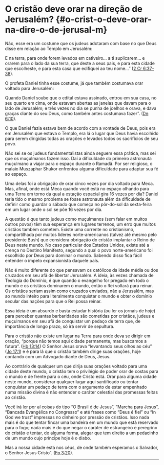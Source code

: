 # O cristão deve orar na direção de Jerusalém? {#o-crist-o-deve-orar-na-dire-o-de-jerusal-m}

Não, esse era um costume que os judeus adotaram com base no que Deus disse em relação ao Templo em Jerusalém:

E na terra, para onde forem levados em cativeiro... a ti suplicarem... e orarem para o lado da sua terra, que deste a seus pais, e para esta cidade que escolheste, e para esta casa que edifiquei ao teu nome...” ([2 Cr 6:37-38](http://bibliaonline.com.br/acf/2cr/6/37-38)).

O profeta Daniel tinha esse costume, já que também costumava orar voltado para Jerusalém:

Quando Daniel soube que o edital estava assinado, entrou em sua casa, no seu quarto em cima, onde estavam abertas as janelas que davam para o lado de Jerusalém; e três vezes no dia se punha de joelhos e orava, e dava graças diante do seu Deus, como também antes costumava fazer”. ([Dn 6:10](http://bibliaonline.com.br/acf/dn/6/10)).

O que Daniel fazia estava bem de acordo com a vontade de Deus, pois era em Jerusalém que estava o Templo, era lá o lugar que Deus havia escolhido para serem dirigidas todas as orações e levados todos os sacrifícios de seu povo.

Não sei se os judeus fundamentalistas ainda seguem essa prática, mas sei que os muçulmanos fazem isso. Daí a dificuldade do primeiro astronauta muçulmano a viajar para o espaço durante o Ramadã. Por ser religioso, o malaio Muszaphar Shukor enfrentou alguma dificuldade para adaptar sua fé ao espaço.

Uma delas foi a obrigação de orar cinco vezes por dia voltado para Meca. Mas, afinal, onde está Meca quando você está no espaço olhando para uma Terra em torno da qual a estação espacial gira 16 vezes por dia? Daniel teria tido o mesmo problema se fosse astronauta além da dificuldade de definir como guardar o sábado que começa no pôr-do-sol da sexta-feira em um lugar onde o sol se põe 16 vezes por dia.

A questão é que tanto judeus como muçulmanos (sem falar em muitos outros povos) têm sua esperança em lugares terrenos, um erro que muitos cristãos também cometem. Existe uma corrente no cristianismo, compartilhada por muitos líderes norte-americanos (talvez até mesmo pelo presidente Bush) que considera obrigação do cristão implantar o Reino de Deus neste mundo. No caso particular dos Estados Unidos, existe até a crença no Destino Manifesto, segundo a qual o povo norte-americano foi escolhido por Deus para dominar o mundo. Sabendo disso fica fácil entender o ímpeto expansionista daquele país.

Não é muito diferente do que pensavam os católicos da idade média ou dos cruzados em seu afã de libertar Jerusalém. A ideia, às vezes chamada de Teologia do Domínio, é que quando o evangelho for pregado em todo o mundo e os cristãos dominarem o mundo, então o Rei voltará para reinar. Os cristãos seriam assim como cruzados enviados, não a Jerusalém, mas ao mundo inteiro para literalmente conquistar o mundo e obter o domínio secular das nações para que o Rei possa reinar.

Essa ideia é um absurdo e basta estudar história (ou ler os jornais de hoje) para perceber quantas barbaridades são cometidas por cristãos, judeus e muçulmanos em seu afã de conquistar um pedaço de terra que, de importância de longo prazo, só irá servir de sepultura.

Para o cristão não existe um lugar na Terra para onde deva se dirigir em oração, “porque não temos aqui cidade permanente, mas buscamos a futura”. ([Hb 13:14](http://bibliaonline.com.br/acf/hb/13/14)) O Senhor Jesus orava “levantando seus olhos ao céu” ([Jo 17:1](http://bibliaonline.com.br/acf/jo/17/1)) e é para lá que o cristão também dirige suas orações, hoje contando com um Advogado diante de Deus, Jesus.

Ao contrário de qualquer um que dirija suas orações voltado para uma cidade deste mundo, o cristão tem o privilégio de poder orar de costas para o mundo e de frente para o céu, onde Cristo está. Orar para alguma cidade neste mundo, considerar qualquer lugar aqui santificado ou tentar conquistar um pedaço de terra com o argumento de estar empenhado numa missão divina é não entender o caráter celestial das promessas feitas ao cristão.

Você irá ler por aí coisas do tipo “O Brasil é de Jesus”, “Marcha para Jesus”, “Bancada Evangélica no Congresso” e até frases como “Deus é fiel” ou “In God we trust” impressas no dinheiro por pressão de cristãos. Isso nada mais é do que tentar fincar uma bandeira em um mundo que está reservado para o fogo; nada mais é do que negar o caráter de estrangeiro e peregrino do cristão e tentar, de alguma forma, alegar que tem direito a um pedacinho de um mundo cujo príncipe hoje é o diabo.

Mas a nossa cidade está nos céus, de onde também esperamos o Salvador, o Senhor Jesus Cristo”. ([Fp 3:20](http://bibliaonline.com.br/acf/fp/3/20)).

*****